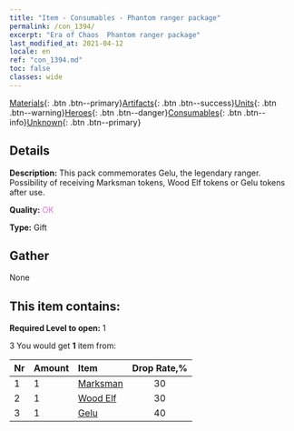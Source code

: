 ```yaml
---
title: "Item - Consumables - Phantom ranger package"
permalink: /con_1394/
excerpt: "Era of Chaos  Phantom ranger package"
last_modified_at: 2021-04-12
locale: en
ref: "con_1394.md"
toc: false
classes: wide
---
```

 [Materials](/){: .btn .btn--primary}[Artifacts](/Artifacts/){: .btn .btn--success}[Units](/Units/){: .btn .btn--warning}[Heroes](/Heroes/){: .btn .btn--danger}[Consumables](/Consumables/){: .btn .btn--info}[Unknown](/Unknown/){: .btn .btn--primary}

## Details
 **Description:** This pack commemorates Gelu, the legendary ranger. Possibility of receiving Marksman tokens, Wood Elf tokens or Gelu tokens after use.

 **Quality:** <span style="color: #DA70D6">OK</span>

 **Type:** Gift

## Gather

  None

## This item contains:

 **Required Level to open:** 1

 3 You would get **1** item  from:

  | Nr | Amount |     Item    | Drop Rate,% |
  |:---|:-------|:------------|:---------:|
  | 1 | 1 | [Marksman](/Items/unt_191/) | 30 | 
  | 2 | 1 | [Wood Elf](/Items/unt_201/) | 30 | 
  | 3 | 1 | [Gelu](/Items/her_366/) | 40 | 
